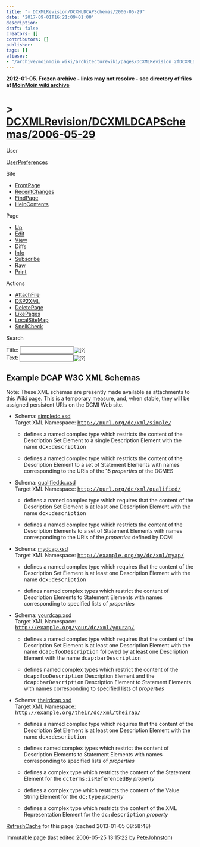```yaml
---
title: "- DCXMLRevision/DCXMLDCAPSchemas/2006-05-29"
date: '2017-09-01T16:21:09+01:00'
description: 
draft: false
creators: []
contributors: []
publisher: 
tags: []
aliases:
- "/archive/moinmoin_wiki/architecturewiki/pages/DCXMLRevision_2fDCXMLDCAPSchemas_2f2006_2d05_2d29.html"
---
```


**2012-01-05. Frozen archive - links may not resolve - see directory of files at [MoinMoin wiki archive](/moinmoin-wiki-archive/)**

# > [DCXMLRevision/DCXMLDCAPSchemas/2006-05-29](http://dublincore.org/architecturewiki/DCXMLRevision_2fDCXMLDCAPSchemas_2f2006_2d05_2d29?action=fullsearch&value=%2F2006-05-29&literal=1&case=1&context=40 "Click here to do a full-text search for this title")

User

 [UserPreferences](http://dublincore.org/architecturewiki/UserPreferences)
  

Site

- [FrontPage](http://dublincore.org/architecturewiki/FrontPage)
- [RecentChanges](http://dublincore.org/architecturewiki/RecentChanges)
- [FindPage](http://dublincore.org/architecturewiki/FindPage)
- [HelpContents](http://dublincore.org/architecturewiki/HelpContents)

Page

- [Up](http://dublincore.org/architecturewiki/DCXMLRevision_2fDCXMLDCAPSchemas "Up")
- [Edit](http://dublincore.org/architecturewiki/DCXMLRevision_2fDCXMLDCAPSchemas_2f2006_2d05_2d29?action=edit "Edit")
- [View](http://dublincore.org/architecturewiki/DCXMLRevision_2fDCXMLDCAPSchemas_2f2006_2d05_2d29 "View")
- [Diffs](http://dublincore.org/architecturewiki/DCXMLRevision_2fDCXMLDCAPSchemas_2f2006_2d05_2d29?action=diff "Diffs")
- [Info](http://dublincore.org/architecturewiki/DCXMLRevision_2fDCXMLDCAPSchemas_2f2006_2d05_2d29?action=info "Info")
- [Subscribe](http://dublincore.org/architecturewiki/DCXMLRevision_2fDCXMLDCAPSchemas_2f2006_2d05_2d29?action=subscribe "Subscribe")
- [Raw](http://dublincore.org/architecturewiki/DCXMLRevision_2fDCXMLDCAPSchemas_2f2006_2d05_2d29?action=raw "Raw")
- [Print](http://dublincore.org/architecturewiki/DCXMLRevision_2fDCXMLDCAPSchemas_2f2006_2d05_2d29?action=print "Print")

Actions

- [AttachFile](http://dublincore.org/architecturewiki/DCXMLRevision_2fDCXMLDCAPSchemas_2f2006_2d05_2d29?action=AttachFile)
- [DSP2XML](http://dublincore.org/architecturewiki/DCXMLRevision_2fDCXMLDCAPSchemas_2f2006_2d05_2d29?action=DSP2XML)
- [DeletePage](http://dublincore.org/architecturewiki/DCXMLRevision_2fDCXMLDCAPSchemas_2f2006_2d05_2d29?action=DeletePage)
- [LikePages](http://dublincore.org/architecturewiki/DCXMLRevision_2fDCXMLDCAPSchemas_2f2006_2d05_2d29?action=LikePages)
- [LocalSiteMap](http://dublincore.org/architecturewiki/DCXMLRevision_2fDCXMLDCAPSchemas_2f2006_2d05_2d29?action=LocalSiteMap)
- [SpellCheck](http://dublincore.org/architecturewiki/DCXMLRevision_2fDCXMLDCAPSchemas_2f2006_2d05_2d29?action=SpellCheck)

Search

<form method="POST" action="/architecturewiki/DCXMLRevision_2fDCXMLDCAPSchemas_2f2006_2d05_2d29">
<p>
<input name="action" value="inlinesearch" type="hidden">
<input name="context" value="40" type="hidden">
Title: <input name="text_title" size="15" maxlength="50" type="text"><input src="DCXMLRevision_2fDCXMLDCAPSchemas_2f2006_2d05_2d29_files/moin-search.png" name="button_title" alt="[?]" type="image"><br>Text: <input name="text_full" size="15" maxlength="50" type="text"><input src="DCXMLRevision_2fDCXMLDCAPSchemas_2f2006_2d05_2d29_files/moin-search.png" name="button_full" alt="[?]" type="image">
</p>
</form>

## Example DCAP W3C XML Schemas

Note: These XML schemas are presently made available as attachments to this Wiki page. This is a temporary measure, and, when stable, they will be assigned persistent URIs on the DCMI Web site.

- Schema: [simpledc.xsd](http://dublincore.org/architecturewiki/DCXMLRevision_2fDCXMLDCAPSchemas_2f2006_2d05_2d29?action=AttachFile&do=get&target=simpledc.xsd)  
Target XML Namespace: <tt>http://purl.org/dc/xml/simple/</tt>

  - defines a named complex type which restricts the content of the Description Set Element to a single Description Element with the name <tt>dcx:description</tt>

  - defines a named complex type which restricts the content of the Description Element to a set of Statement Elements with names corresponding to the URIs of the 15 _properties_ of the DCMES

- Schema: [qualifieddc.xsd](http://dublincore.org/architecturewiki/DCXMLRevision_2fDCXMLDCAPSchemas_2f2006_2d05_2d29?action=AttachFile&do=get&target=qualifieddc.xsd)  
Target XML Namespace: <tt>http://purl.org/dc/xml/qualified/</tt>

  - defines a named complex type which requires that the content of the Description Set Element is at least one Description Element with the name <tt>dcx:description</tt>

  - defines a named complex type which restricts the content of the Description Elements to a set of Statement Elements with names corresponding to the URIs of the _properties_ defined by DCMI

- Schema: [mydcap.xsd](http://dublincore.org/architecturewiki/DCXMLRevision_2fDCXMLDCAPSchemas_2f2006_2d05_2d29?action=AttachFile&do=get&target=mydcap.xsd)  
Target XML Namespace: <tt>http://example.org/my/dc/xml/myap/</tt>

  - defines a named complex type which requires that the content of the Description Set Element is at least one Description Element with the name <tt>dcx:description</tt>

  - defines named complex types which restrict the content of Description Elements to Statement Elements with names corresponding to specified lists of _properties_

- Schema: [yourdcap.xsd](http://dublincore.org/architecturewiki/DCXMLRevision_2fDCXMLDCAPSchemas_2f2006_2d05_2d29?action=AttachFile&do=get&target=yourdcap.xsd)  
Target XML Namespace: <tt>http://example.org/your/dc/xml/yourap/</tt>

  - defines a named complex type which requires that the content of the Description Set Element is at least one Description Element with the name <tt>dcap:fooDescription</tt> followed by at least one Description Element with the name <tt>dcap:barDescription</tt>

  - defines named complex types which restrict the content of the <tt>dcap:fooDescription</tt> Description Element and the <tt>dcap:barDescription</tt> Description Element to Statement Elements with names corresponding to specified lists of _properties_

- Schema: [theirdcap.xsd](http://dublincore.org/architecturewiki/DCXMLRevision_2fDCXMLDCAPSchemas_2f2006_2d05_2d29?action=AttachFile&do=get&target=theirdcap.xsd)  
Target XML Namespace: <tt>http://example.org/their/dc/xml/theirap/</tt>

  - defines a named complex type which requires that the content of the Description Set Element is at least one Description Element with the name <tt>dcx:description</tt>

  - defines named complex types which restrict the content of Description Elements to Statement Elements with names corresponding to specified lists of _properties_

  - defines a complex type which restricts the content of the Statement Element for the <tt>dcterms:isReferencedBy</tt> _property_

  - defines a complex type which restricts the content of the Value String Element for the <tt>dc:type</tt> _property_

  - defines a complex type which restricts the content of the XML Representation Element for the <tt>dc:description</tt> _property_

 [RefreshCache](http://dublincore.org/architecturewiki/DCXMLRevision_2fDCXMLDCAPSchemas_2f2006_2d05_2d29?action=refresh&arena=Page.py&key=DCXMLRevision_2fDCXMLDCAPSchemas_2f2006_2d05_2d29.text_html) for this page (cached 2013-01-05 08:58:48)  

Immutable page (last edited 2006-05-25 13:15:22 by [PeteJohnston](http://dublincore.org/architecturewiki/PeteJohnston))

